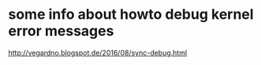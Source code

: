 some info about howto debug kernel error messages
=================================================

http://vegardno.blogspot.de/2016/08/sync-debug.html
